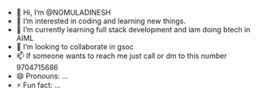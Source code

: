- 👋 Hi, I’m @NOMULADINESH
- 👀 I’m interested in coding and learning new things.
- 🌱 I’m currently learning full stack development and iam doing btech in AIML
- 💞️ I’m looking to collaborate in gsoc
- 📫 If someone wants to reach me just call or dm to this number 9704715686
- 😄 Pronouns: ...
- ⚡ Fun fact: ...

<!---
NOMULADINESH/NOMULADINESH is a ✨ special ✨ repository because its `README.md` (this file) appears on your GitHub profile.
You can click the Preview link to take a look at your changes.
--->
